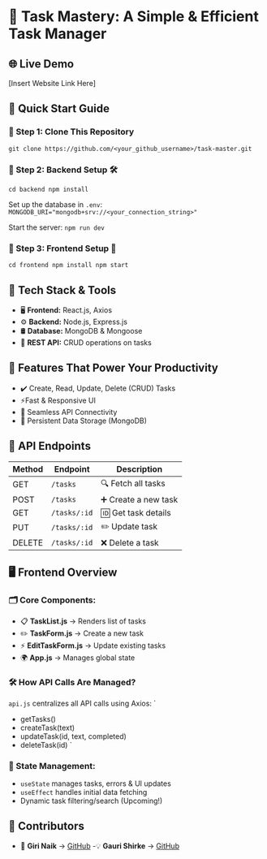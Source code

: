 # 🚀 Task Mastery: A Simple & Efficient Task Manager

## 🌐 Live Demo
[Insert Website Link Here]

## 📌 Quick Start Guide

### 🔹 Step 1: Clone This Repository
`
git clone https://github.com/<your_github_username>/task-master.git
`

### 🔹 Step 2: Backend Setup 🛠️
`
cd backend
npm install
`

Set up the database in `.env`:
`
MONGODB_URI="mongodb+srv://<your_connection_string>"
`

Start the server:
`
npm run dev
`

### 🔹 Step 3: Frontend Setup 🎨
`
cd frontend
npm install
npm start
`

## 🔧 Tech Stack & Tools

- 🖥 **Frontend:** React.js, Axios  
- ⚙️ **Backend:** Node.js, Express.js  
- 🛢 **Database:** MongoDB & Mongoose  
- 📡 **REST API:** CRUD operations on tasks
  

## 🚀 Features That Power Your Productivity

- ✔️ Create, Read, Update, Delete (CRUD) Tasks  
- ⚡Fast & Responsive UI  
- 🔗 Seamless API Connectivity  
- 💾 Persistent Data Storage (MongoDB)  



## 📡 API Endpoints

| Method  | Endpoint     | Description        |
|---------|------------|------------------|
| GET     | `/tasks`    | 🔍 Fetch all tasks |
| POST    | `/tasks`    | ➕ Create a new task |
| GET     | `/tasks/:id` | 🆔 Get task details |
| PUT     | `/tasks/:id` | ✏️ Update task |
| DELETE  | `/tasks/:id` | ❌ Delete a task |



## 🖥 Frontend Overview

### 🗂 Core Components:

- 📋 **TaskList.js** → Renders list of tasks  
- ✏️ **TaskForm.js** → Create a new task  
- ⚡ **EditTaskForm.js** → Update existing tasks  
- 🌍 **App.js** → Manages global state
  

### 🛠 How API Calls Are Managed?

`api.js` centralizes all API calls using Axios:
`
- getTasks()
- createTask(text)
- updateTask(id, text, completed)
- deleteTask(id)
`

### 📌 State Management:

- `useState` manages tasks, errors & UI updates  
- `useEffect` handles initial data fetching  
- Dynamic task filtering/search (Upcoming!)  


## 👥 Contributors

- 🎯 **Giri Naik** → [GitHub](https://github.com/Mudavath-Giri-Naik)
-💡 **Gauri Shirke** → [GitHub](https://github.com/GauriShirke12)  
